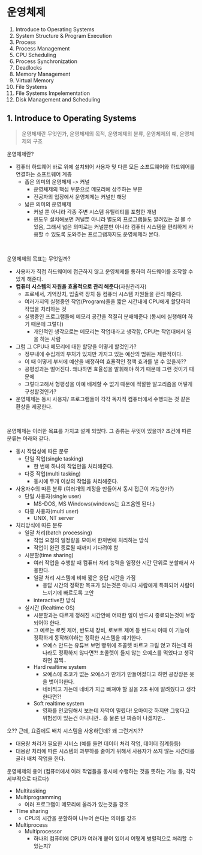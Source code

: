 # 운영체제

1. Introduce to Operating Systems
2. System Structure & Program Execution
3. Process
4. Process Management
5. CPU Scheduling
6. Process Synchronization
7. Deadlocks
8. Memory Management
9. Virtual Memory
10. File Systems
11. File Systems Impelementation
12. Disk Management and Scheduling



## 1. Introduce to Operating Systems

> 운영체제란 무엇인가, 운영체제의 목적, 운영체제의 분류, 운영체제의 예, 운영체제의 구조

운영체제란?

- 컴퓨터 하드웨어 바로 위에 설치되어 사용자 및 다른 모든 소프트웨어와 하드웨어를 연결하는 소프트웨어 계층
  - 좁은 의미의 운영체제 -> 커널
    - 운영체제의 핵심 부분으로 메모리에 상주하는 부분
    - 전공자의 입장에서 운영체제는 커널만 해당
  - 넓은 의미의 운영체제
    - 커널 뿐 아니라 각종 주변 시스템 유틸리티를 포함한 개념
    - 윈도우 설치해보면 커널뿐 아니라 별도의 프로그램들도 깔려있는 걸 볼 수 있음, 그래서 넓은 의미로는 커널뿐만 아니라 컴퓨터 시스템을 편리하게 사용할 수 있도록 도와주는 프로그램까지도 운영체제라 본다.

<br />

운영체제의 목표는 무엇일까?

- 사용자가 직접 하드웨어에 접근하지 않고 운영체제를 통하여 하드웨어를 조작할 수 있게 해준다.
- **컴퓨터 시스템의 자원을 효율적으로 관리 해준다**(자원관리자)
  - 프로세서, 기억장치, 입출력 장치 등 컴퓨터 시스템 자원들을 관리 해준다.
  - 여러가지의 실행중인 작업(Program)들을  짧은 시간내에 CPU에게 할당하여 작업을 처리하는 것
  - 실행중인 프로그램들에 메모리 공간을 적절히 분배해준다 (동시에 실행해야 하기 때문에 그렇다)
    - 개인적인 생각으로는 메모리는 작업대라고 생각함, CPU는 작업대에서 일을 하는 사람
- 그럼 그 CPU나 메모리에 대한 할당을 어떻게 할것인가?
  - 정부내에 수십개의 부처가 있지만 가지고 있는 예산의 범위는 제한적이다.
  - 이 때 어떻게 부서에 예산을 배정하여 효율적인 정책 효과를 낼 수 있을까??
  - 공평성과는 떨어진다. 왜냐하면 효율성을 발휘해야 하기 때문에 그런 것이기 때문에
  - 그렇다고해서 형평성을 아예 배제할 수 없기 때문에 적절한 알고리즘을 어떻게 구성할것인가?
- 운영체제는 동시 사용자/ 프로그램들이 각각 독자적 컴퓨터에서 수행되는 것 같은 환상을 제공한다.

<br />

운영체제는 이러한 목표를 가지고 설계 되었다. 그 종류는 무엇이 있을까? 조건에 따른 분류는 아래와 같다.

- 동시 작업성에 따른 분류
  - 단일 작업(single tasking)
    - 한 번에 하나의 작업만을 처리해준다.
  - 다중 작업(multi tasking)
    - 동시에 두개 이상의 작업을 처리해준다.
- 사용자수의 따른 분류 (여러개의 계정을 만들어서 동시 접근이 가능한가?)
  - 단일 사용자(single user)
    - MS-DOS, MS Windows(windows는 요즈음엔 된다.)
  - 다중 사용자(multi user)
    - UNIX, NT server
- 처리방식에 따른 분류
  - 일괄 처리(batch processing)
    - 작업 요청의 일정량을 모아서 한꺼번에 처리하는 방식
    - 작업이 완전 종료될 때까지 기다려야 함
  - 시분할(time sharing)
    - 여러 작업을 수행할 때 컴퓨터 처리 능력을 일정한 시간 단위로 분할해서 사용한다.
    - 일괄 처리 시스템에 비해 짧은 응답 시간을 가짐
      - 응답 시간의 정확한 목표가 있는것은 아니다 사람에게 특화되어 사람이 느끼기에 빠르도록 고안
    - interactive한 방식
  - 실시간 (Realtime OS)
    - 시분할과는 다르게 정해진 시간안에 어떠한 일이 반드시 종료되는것이 보장되어야 한다.
    - 그 예로는 로켓 제어, 반도체 장비, 로보트 제어 등 반드시 이때 이 기능이 정확하게 동작해야하는 정확한 시스템을 얘기한다.
      - 오예스 만드는 유튜브 보면 빵위에 초콜렛 바르고 크림 얹고 하는데 하나라도 정확하지 않다면?!
        초콜렛이 들지 않는 오예스를 먹었다고 생각하면 끔찍..
    - Hard realtime system
      - 오예스에 초코가 없는 오예스가 만개가 만들어졌다고 하면 공장장은 옷을 벗어야한다.
      - 네비찍고 가는데 네비가 지금 빠져야 할 길을 2초 뒤에 알려줬다고 생각한다면?!
    - Soft realtime system
      - 영화를 인코딩해서 보는데 자막이 밀렸다! 오마이갓 하지만 그렇다고 위험성이 있는건 아니니깐.. 흠 물론 난 짜증이 나겠지만..

오?? 근데, 요즘에도 배치 시스템을 사용하던데? 왜 그런거지??

- 대용량 처리가 필요한 서비스 (예를 들면 데이터 처리 작업, 데이터 집계등등)
- 대용량 처리에 따른 시스템의 과부하를 줄이기 위해서 사용자가 쓰지 않는 시간대를 골라 배치 작업을 한다.



운영체제의 용어 (컴퓨터에서 여러 작업들을 동시에 수행하는 것을 뜻하는 기능 들, 각각 세부적으로 다르다)

- Multitasking
- Multiprogramming
  - 여러 프로그램이 메모리에 올라가 있는것을 강조
- TIme sharing
  - CPU의 시간을 분할하여 나누어 쓴다는 의미를 강조
- Multiprocess
  - Multiprocessor
    - 하나의 컴퓨터에 CPU가 여러개 붙어 있어서 어떻게 병렬적으로 처리할 수 있는지?
